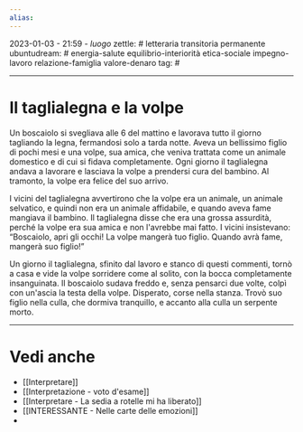 ```yaml
---
alias: 
---
```

2023-01-03 - 21:59 - *luogo*
zettle: # letteraria transitoria permanente
ubuntudream: # energia-salute equilibrio-interiorità etica-sociale impegno-lavoro relazione-famiglia valore-denaro 
tag: #

---
# Il taglialegna e la volpe
Un boscaiolo si svegliava alle 6 del mattino e lavorava tutto il giorno tagliando la legna, fermandosi solo a tarda notte. Aveva un bellissimo figlio di pochi mesi e una volpe, sua amica, che veniva trattata come un animale domestico e di cui si fidava completamente. Ogni giorno il taglialegna andava a lavorare e lasciava la volpe a prendersi cura del bambino. Al tramonto, la volpe era felice del suo arrivo.

I vicini del taglialegna avvertirono che la volpe era un animale, un animale selvatico, e quindi non era un animale affidabile, e quando aveva fame mangiava il bambino. Il taglialegna disse che era una grossa assurdità, perché la volpe era sua amica e non l'avrebbe mai fatto. I vicini insistevano: “Boscaiolo, apri gli occhi! La volpe mangerà tuo figlio. Quando avrà fame, mangerà suo figlio!”

Un giorno il taglialegna, sfinito dal lavoro e stanco di questi commenti, tornò a casa e vide la volpe sorridere come al solito, con la bocca completamente insanguinata. Il boscaiolo sudava freddo e, senza pensarci due volte, colpì con un'ascia la testa della volpe. Disperato, corse nella stanza. Trovò suo figlio nella culla, che dormiva tranquillo, e accanto alla culla un serpente morto.



---
# Vedi anche
- [[Interpretare]]
- [[Interpretazione - voto d'esame]]
- [[Interpretare - La sedia a rotelle mi ha liberato]]
- [[INTERESSANTE - Nelle carte delle emozioni]]
- 